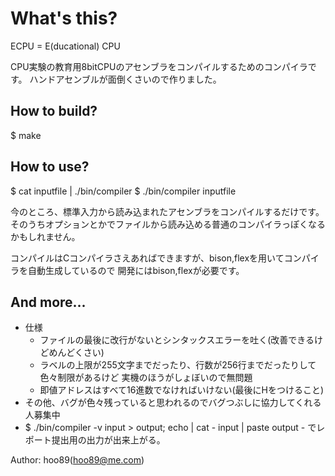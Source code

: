 What's this?
==========
ECPU = E(ducational) CPU

CPU実験の教育用8bitCPUのアセンブラをコンパイルするためのコンパイラです。
ハンドアセンブルが面倒くさいので作りました。

How to build?
----------
$ make

How to use?
----------
$ cat inputfile | ./bin/compiler
$ ./bin/compiler inputfile

今のところ、標準入力から読み込まれたアセンブラをコンパイルするだけです。
そのうちオプションとかでファイルから読み込める普通のコンパイラっぽくなるかもしれません。

コンパイルはCコンパイラさえあればできますが、bison,flexを用いてコンパイラを自動生成しているので
開発にはbison,flexが必要です。

And more...
----------
* 仕様
  - ファイルの最後に改行がないとシンタックスエラーを吐く(改善できるけどめんどくさい)
  - ラベルの上限が255文字までだったり、行数が256行までだったりして色々制限があるけど
    実機のほうがしょぼいので無問題
  - 即値アドレスはすべて16進数でなければいけない(最後にHをつけること)
* その他、バグが色々残っていると思われるのでバグつぶしに協力してくれる人募集中
* $ ./bin/compiler -v input > output; echo | cat - input | paste output -
  でレポート提出用の出力が出来上がる。

Author: hoo89(hoo89@me.com)
